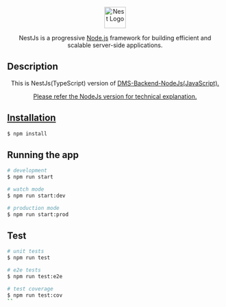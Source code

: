 <p align="center">
  <a href="http://nestjs.com/" target="blank"><img src="https://nestjs.com/img/logo-small.svg" width="50" alt="Nest Logo" /></a>
</p>

  <p align="center">NestJs is a progressive <a href="http://nodejs.org" target="_blank">Node.js</a> framework for building efficient and scalable server-side applications.</p>
    <p align="center">

## Description

<p align="center">This is NestJs(TypeScript) version of <a href="https://github.com/rajganesh1/Dms-Backend-NodeJs" target="_blank"> DMS-Backend-NodeJs(JavaScript).</p>
<p align="center">Please refer the NodeJs version for technical explanation.</p>

<p align="center">


## Installation

```bash
$ npm install
```

## Running the app

```bash
# development
$ npm run start

# watch mode
$ npm run start:dev

# production mode
$ npm run start:prod
```

## Test

```bash
# unit tests
$ npm run test

# e2e tests
$ npm run test:e2e

# test coverage
$ npm run test:cov
``
